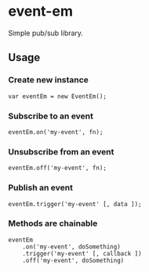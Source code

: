 # event-em

Simple pub/sub library.

## Usage

### Create new instance 

```
var eventEm = new EventEm();
```

### Subscribe to an event 

``` 
eventEm.on('my-event', fn);
```

### Unsubscribe from an event

``` 
eventEm.off('my-event', fn);
```

### Publish an event

``` 
eventEm.trigger('my-event' [, data ]);
```

### Methods are chainable

``` 
eventEm
	.on('my-event', doSomething)	
	.trigger('my-event' [, callback ])
	.off('my-event', doSomething)
```


